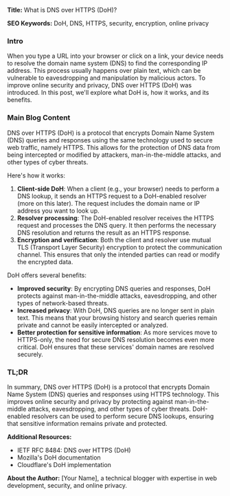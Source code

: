 **Title:** What is DNS over HTTPS (DoH)?

**SEO Keywords:** DoH, DNS, HTTPS, security, encryption, online privacy

### Intro

When you type a URL into your browser or click on a link, your device needs to resolve the domain name system (DNS) to find the corresponding IP address. This process usually happens over plain text, which can be vulnerable to eavesdropping and manipulation by malicious actors. To improve online security and privacy, DNS over HTTPS (DoH) was introduced. In this post, we'll explore what DoH is, how it works, and its benefits.

### Main Blog Content

DNS over HTTPS (DoH) is a protocol that encrypts Domain Name System (DNS) queries and responses using the same technology used to secure web traffic, namely HTTPS. This allows for the protection of DNS data from being intercepted or modified by attackers, man-in-the-middle attacks, and other types of cyber threats.

Here's how it works:

1. **Client-side DoH**: When a client (e.g., your browser) needs to perform a DNS lookup, it sends an HTTPS request to a DoH-enabled resolver (more on this later). The request includes the domain name or IP address you want to look up.
2. **Resolver processing**: The DoH-enabled resolver receives the HTTPS request and processes the DNS query. It then performs the necessary DNS resolution and returns the result as an HTTPS response.
3. **Encryption and verification**: Both the client and resolver use mutual TLS (Transport Layer Security) encryption to protect the communication channel. This ensures that only the intended parties can read or modify the encrypted data.

DoH offers several benefits:

* **Improved security**: By encrypting DNS queries and responses, DoH protects against man-in-the-middle attacks, eavesdropping, and other types of network-based threats.
* **Increased privacy**: With DoH, DNS queries are no longer sent in plain text. This means that your browsing history and search queries remain private and cannot be easily intercepted or analyzed.
* **Better protection for sensitive information**: As more services move to HTTPS-only, the need for secure DNS resolution becomes even more critical. DoH ensures that these services' domain names are resolved securely.

### TL;DR

In summary, DNS over HTTPS (DoH) is a protocol that encrypts Domain Name System (DNS) queries and responses using HTTPS technology. This improves online security and privacy by protecting against man-in-the-middle attacks, eavesdropping, and other types of cyber threats. DoH-enabled resolvers can be used to perform secure DNS lookups, ensuring that sensitive information remains private and protected.

**Additional Resources:**

* IETF RFC 8484: DNS over HTTPS (DoH)
* Mozilla's DoH documentation
* Cloudflare's DoH implementation

**About the Author:** [Your Name], a technical blogger with expertise in web development, security, and online privacy.